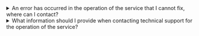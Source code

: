 <details>

<summary>An error has occurred in the operation of the service that I cannot fix, where can I contact?</summary>

Contact VK Cloud [technical support](/en/contacts).

</details>

<details>

<summary>What information should I provide when contacting technical support for the operation of the service?</summary>

- The exact time when the problem occurred.
- [PID](/en/tools-for-using-services/account/service-management/project-settings/manage#getting_the_project_id) of the [personal account](https://msk.cloud.vk.com/app/en) in which the problem occurred.
- The name of the desktop pool, if there are several in the project.
- The name of the desktop, if the problem occurred with a specific desktop.
- The user on whose behalf you are trying to perform the actions.
- A detailed description of the problem and how to reproduce it. It is recommended to attach screenshots.

</details>
